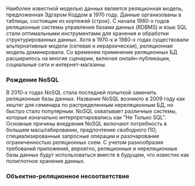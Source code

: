 Наиболее известной моделью данных является реляционная модель, предложенная Эдгаром Коддом в 1970 году. Данные организованы в таблицы, состоящие из кортежей (строк). С начала 1980-х годов реляционные системы управления базами данных (RDBMS) и язык SQL стали оптимальными инструментами для хранения и обработки структурированных данных. Хотя в 1970-х и 1980-х годах существовали альтернативные модели (сетевая и иерархическая), реляционная модель доминировала. Со временем применение реляционных БД расширилось на многие сценарии, включая онлайн-публикации, социальные сети и интернет-магазины.

### Рождение NoSQL

В 2010-х годах NoSQL стала последней попыткой заменить реляционные базы данных. Название NoSQL возникло в 2009 году как хештег для семинара по распределенным нереляционным БД, но быстро стало популярным. NoSQL охватывает различные системы, которые изначально интерпретировались как "Не Только SQL". Основные причины внедрения NoSQL включают потребность в большем масштабировании, предпочтение свободного ПО, специализированные запросные операции и разочарование ограниченностью реляционных схем. С учетом разнообразия требований приложений, вероятно, реляционные и нереляционные базы данных будут использоваться вместе в будущем, что известно как полиглотное хранение данных.

### Объектно-реляционное несоответствие
